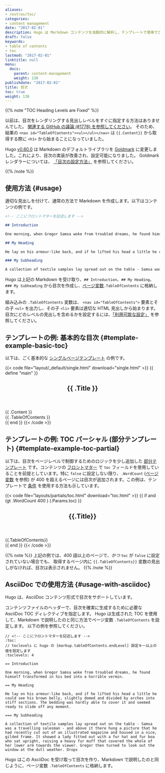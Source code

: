 ```yaml
---
aliases:
- /extras/toc/
categories:
- content management
date: "2017-02-01"
description: Hugo は Markdown コンテンツを自動的に解析し、テンプレートで使用できる目次を作成できます。
draft: false
keywords:
- table of contents
- toc
lastmod: "2017-02-01"
linktitle: null
menu:
  docs:
    parent: content-management
    weight: 130
publishdate: "2017-02-01"
title: 目次
toc: true
weight: 130
---
```


{{% note "TOC Heading Levels are Fixed" %}}

以前は、目次をレンダリングする見出しレベルをすぐに指定する方法はありませんでした。
[関連する GitHub の議論 (#1778) を参照してください](https://github.com/gohugoio/hugo/issues/1778)。 
そのため、結果の `<nav id="TableOfContents"><ul></ul></nav>` は `{{.Content}}` から取得する際に `<h1>` から始まることになっていました。

Hugo [v0.60.0](https://github.com/gohugoio/hugo/releases/tag/v0.60.0) は Markdown のデフォルトライブラリを [Goldmark](https://github.com/yuin/goldmark/) に変更しました。これにより、目次の実装が改善され、設定可能になりました。 Goldmark レンダラーについては、 [「目次の設定方法」](/getting-started/configuration-markup/#table-of-contents) を参照してください。

{{% /note %}}

## 使用方法 {#usage}

適切な見出しを付けて、通常の方法で Markdown を作成します。以下はコンテンツの例です。

```md
<!-- ここにフロントマターを記述します -->

## Introduction

One morning, when Gregor Samsa woke from troubled dreams, he found himself transformed in his bed into a horrible vermin.

## My Heading

He lay on his armour-like back, and if he lifted his head a little he could see his brown belly, slightly domed and divided by arches into stiff sections. The bedding was hardly able to cover it and seemed ready to slide off any moment.

### My Subheading

A collection of textile samples lay spread out on the table - Samsa was a travelling salesman - and above it there hung a picture that he had recently cut out of an illustrated magazine and housed in a nice, gilded frame. It showed a lady fitted out with a fur hat and fur boa who sat upright, raising a heavy fur muff that covered the whole of her lower arm towards the viewer. Gregor then turned to look out the window at the dull weather. Drops
```

Hugo は上記の Markdown を受け取り、`## Introduction`、`## My Heading`、`### My Subheading` から目次を作成し、[ページ変数][pagevars]`.TableOfContents` に格納します。

組み込みの `.TableOfContents` 変数は、 `<nav id="TableOfContents">` 要素とその子 `<ul>` を出力し、その子 `<li>` 要素は適切な HTML 見出しから始まります。 目次にどのレベルの見出しを含めるかを設定するには、[「利用可能な設定」](/getting-started/configuration-markup/#table-of-contents) を参照してください。

## テンプレートの例: 基本的な目次 {#template-example-basic-toc}

以下は、ごく基本的な [シングルページテンプレート][single page template] の例です。

{{< code file="layout/_default/single.html" download="single.html" >}}
{{ define "main" }}
<main>
    <article>
    <header>
        <h1>{{ .Title }}</h1>
    </header>
        {{ .Content }}
    </article>
    <aside>
        {{ .TableOfContents }}
    </aside>
</main>
{{ end }}
{{< /code >}}

## テンプレートの例: TOC パーシャル (部分テンプレート) {#template-example-toc-partial}

以下は、目次をページレベルで制御するためのロジックを少し追加した [部分テンプレート][partials] です。コンテンツの [フロントマター][front matter] で `toc` フィールドを使用していることを前提としています。特に `false` に設定しない限り、`.WordCount` ([ページ変数][pagevars] を参照) が 400 を超えるページには目次が追加されます。この例は、テンプレートで [条件][conditionals] を使用する方法も示しています。

{{< code file="layouts/partials/toc.html" download="toc.html" >}}
{{ if and (gt .WordCount 400 ) (.Params.toc) }}
<aside>
    <header>
    <h2>{{.Title}}</h2>
    </header>
    {{.TableOfContents}}
</aside>
{{ end }}
{{< /code >}}

{{% note %}}
上記の例では、400 語以上のページで、*かつ* `toc` が `false` に設定されていない場合でも、 取得するページ内に `{{.TableOfContents}}` 変数の見出しがなければ、目次は表示されません。
{{% /note %}}

## AsciiDoc での使用方法 {#usage-with-asciidoc}

Hugo は、AsciiDoc コンテンツ形式で目次をサポートしています。

コンテンツファイルのヘッダーで、目次を確実に生成するために必要な AsciiDoc TOC ディレクティブを指定します。 Hugo は生成された TOC を使用して、Markdown で説明したのと同じ方法でページ変数 `.TableOfContents` を設定します。 以下の例を参照してください。

```asciidoc
// <!-- ここにフロントマターを記述します -->
:toc:
// toclevels に hugo の [markup.tableOfContents.endLevel] 設定キー以上の値を設定します
:toclevels: 4

== Introduction

One morning, when Gregor Samsa woke from troubled dreams, he found himself transformed in his bed into a horrible vermin.

== My Heading

He lay on his armour-like back, and if he lifted his head a little he could see his brown belly, slightly domed and divided by arches into stiff sections. The bedding was hardly able to cover it and seemed ready to slide off any moment.

=== My Subheading

A collection of textile samples lay spread out on the table - Samsa was a travelling salesman - and above it there hung a picture that he had recently cut out of an illustrated magazine and housed in a nice, gilded frame. It showed a lady fitted out with a fur hat and fur boa who sat upright, raising a heavy fur muff that covered the whole of her lower arm towards the viewer. Gregor then turned to look out the window at the dull weather. Drops
```
Hugo はこの AsciiDoc を受け取って目次を作り、Markdown で説明したのと同じように、ページ変数 `.TableOfContents` に格納します。

[conditionals]: /templates/introduction/#conditionals
[front matter]: /content-management/front-matter/
[pagevars]: /variables/page/
[partials]: /templates/partials/
[single page template]: /templates/single-page-templates/
